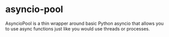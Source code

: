 # asyncio-pool
AsyncioPool is a thin wrapper around basic Python asyncio that allows you to use async functions just like you would use threads or processes.

